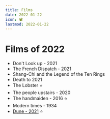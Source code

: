 ```yaml
---
title: Films
date: 2022-01-22
icon: 📽
lastmod: 2022-01-22
---
```


# Films of 2022

- Don't Look up - 2021 
- The French Dispatch - 2021 
- Shang-Chi and the Legend of the Ten Rings 
- Death to 2021
- The Lobster ⭐
- The people upstairs - 2020
- The handmaiden - 2016 ⭐
- Modern times - 1934
- [Dune - 2021](https://www.imdb.com/title/tt1160419) ⭐